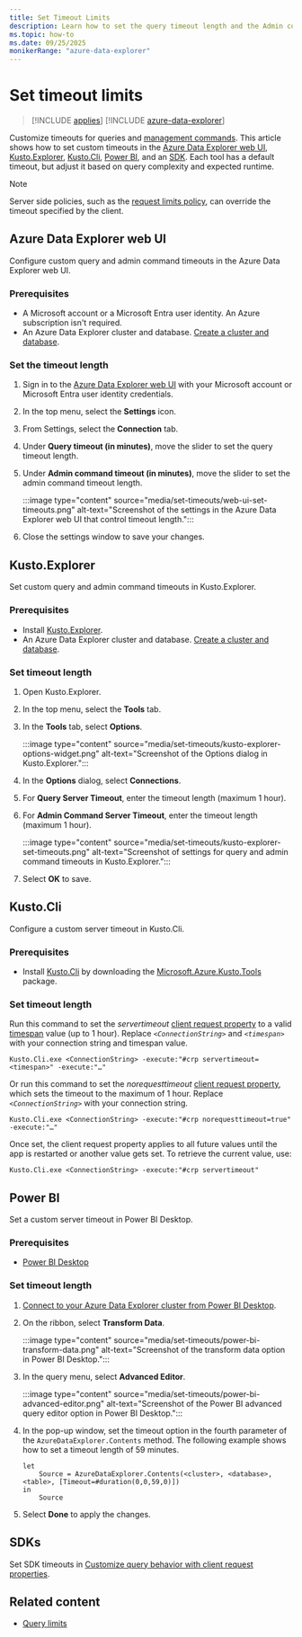 ```yaml
---
title: Set Timeout Limits
description: Learn how to set the query timeout length and the Admin command timeout, in various tools, such as Kusto.Explorer and the Azure Data Explorer web UI.
ms.topic: how-to
ms.date: 09/25/2025
monikerRange: "azure-data-explorer"
---
```

# Set timeout limits

> [!INCLUDE [applies](includes/applies-to-version/applies.md)] [!INCLUDE [azure-data-explorer](includes/applies-to-version/azure-data-explorer.md)]

Customize timeouts for queries and [management commands](management/index.md). This article shows how to set custom timeouts in the [Azure Data Explorer web UI](/azure/data-explorer/web-query-data), [Kusto.Explorer](tools/kusto-explorer.md), [Kusto.Cli](tools/kusto-cli.md), [Power BI](/azure/data-explorer/power-bi-data-connector), and an [SDK](#sdks). Each tool has a default timeout, but adjust it based on query complexity and expected runtime.

> [!NOTE]
> Server side policies, such as the [request limits policy](management/request-limits-policy.md), can override the timeout specified by the client.

## Azure Data Explorer web UI

Configure custom query and admin command timeouts in the Azure Data Explorer web UI.

### Prerequisites

* A Microsoft account or a Microsoft Entra user identity. An Azure subscription isn't required.
* An Azure Data Explorer cluster and database. [Create a cluster and database](/azure/data-explorer/create-cluster-and-database).

### Set the timeout length

1. Sign in to the [Azure Data Explorer web UI](https://dataexplorer.azure.com/home) with your Microsoft account or Microsoft Entra user identity credentials.

1. In the top menu, select the **Settings** icon.

1. From Settings, select the **Connection** tab.

1. Under **Query timeout (in minutes)**, move the slider to set the query timeout length.

1. Under **Admin command timeout (in minutes)**, move the slider to set the admin command timeout length.

    :::image type="content" source="media/set-timeouts/web-ui-set-timeouts.png" alt-text="Screenshot of the settings in the Azure Data Explorer web UI that control timeout length.":::

1. Close the settings window to save your changes.

## Kusto.Explorer

Set custom query and admin command timeouts in Kusto.Explorer.

### Prerequisites

* Install [Kusto.Explorer](tools/kusto-explorer.md#install-kustoexplorer).
* An Azure Data Explorer cluster and database. [Create a cluster and database](/azure/data-explorer/create-cluster-and-database).

### Set timeout length

1. Open Kusto.Explorer.

1. In the top menu, select the **Tools** tab.

1. In the **Tools** tab, select **Options**.

    :::image type="content" source="media/set-timeouts/kusto-explorer-options-widget.png" alt-text="Screenshot of the Options dialog in Kusto.Explorer.":::

1. In the **Options** dialog, select **Connections**.

1. For **Query Server Timeout**, enter the timeout length (maximum 1 hour).

1. For **Admin Command Server Timeout**, enter the timeout length (maximum 1 hour).

    :::image type="content" source="media/set-timeouts/kusto-explorer-set-timeouts.png" alt-text="Screenshot of settings for query and admin command timeouts in Kusto.Explorer.":::

1. Select **OK** to save.

## Kusto.Cli

Configure a custom server timeout in Kusto.Cli.

### Prerequisites

* Install [Kusto.Cli](tools/kusto-cli.md) by downloading the [Microsoft.Azure.Kusto.Tools](https://www.nuget.org/packages/Microsoft.Azure.Kusto.Tools/) package.

### Set timeout length

Run this command to set the *servertimeout* [client request property](api/netfx/client-request-properties.md) to a valid [timespan](query/scalar-data-types/timespan.md) value (up to 1 hour). Replace *`<ConnectionString>`* and *`<timespan>`* with your connection string and timespan value.

```dotnet
Kusto.Cli.exe <ConnectionString> -execute:"#crp servertimeout=<timespan>" -execute:"…"
```

Or run this command to set the *norequesttimeout* [client request property](api/netfx/client-request-properties.md), which sets the timeout to the maximum of 1 hour. Replace *`<ConnectionString>`* with your connection string.

```dotnet
Kusto.Cli.exe <ConnectionString> -execute:"#crp norequesttimeout=true" -execute:"…"
```

Once set, the client request property applies to all future values until the app is restarted or another value gets set. To retrieve the current value, use:

```dotnet
Kusto.Cli.exe <ConnectionString> -execute:"#crp servertimeout"
```

## Power BI

Set a custom server timeout in Power BI Desktop.

### Prerequisites

* [Power BI Desktop](https://powerbi.microsoft.com/get-started/)

### Set timeout length

1. [Connect to your Azure Data Explorer cluster from Power BI Desktop](/azure/data-explorer/power-bi-data-connector).

1. On the ribbon, select **Transform Data**.

   :::image type="content" source="media/set-timeouts/power-bi-transform-data.png" alt-text="Screenshot of the transform data option in Power BI Desktop.":::

1. In the query menu, select **Advanced Editor**.

   :::image type="content" source="media/set-timeouts/power-bi-advanced-editor.png" alt-text="Screenshot of the Power BI advanced query editor option in Power BI Desktop.":::

1. In the pop-up window, set the timeout option in the fourth parameter of the `AzureDataExplorer.Contents` method. The following example shows how to set a timeout length of 59 minutes.

    ```Power Query M
    let 
        Source = AzureDataExplorer.Contents(<cluster>, <database>, <table>, [Timeout=#duration(0,0,59,0)])
    in
        Source
    ```

1. Select **Done** to apply the changes.

## SDKs

Set SDK timeouts in [Customize query behavior with client request properties](api/get-started/app-basic-query.md#customize-query-behavior-with-client-request-properties).

## Related content

* [Query limits](concepts/query-limits.md)
